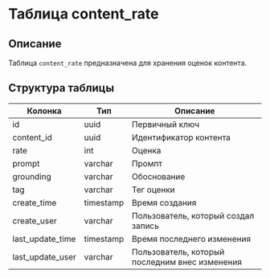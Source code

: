 # Таблица content_rate

## Описание
Таблица `content_rate` предназначена для хранения оценок контента.

## Структура таблицы

| Колонка | Тип | Описание |
|---------|-----|-----------|
| id | uuid | Первичный ключ |
| content_id | uuid | Идентификатор контента |
| rate | int | Оценка |
| prompt | varchar | Промпт |
| grounding | varchar | Обоснование |
| tag | varchar | Тег оценки |
| create_time | timestamp | Время создания |
| create_user | varchar | Пользователь, который создал запись |
| last_update_time | timestamp | Время последнего изменения |
| last_update_user | varchar | Пользователь, который последним внес изменения | 